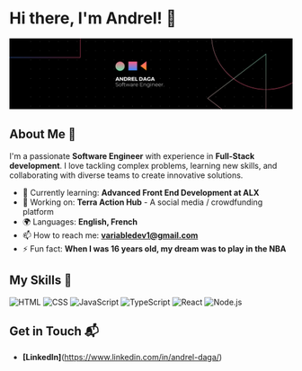 # Hi there, I'm Andrel! 👋

![Banner Image](banner.png)

## About Me 🚀

I'm a passionate **Software Engineer** with experience in **Full-Stack development**. I love tackling complex problems, learning new skills, and collaborating with diverse teams to create innovative solutions.

- 🌱 Currently learning: **Advanced Front End Development at ALX**
- 🔭 Working on: **Terra Action Hub** - A social media / crowdfunding platform
- 🌍 Languages: **English, French**
- 📫 How to reach me: **variabledev1@gmail.com**
- ⚡ Fun fact: **When I was 16 years old, my dream was to play in the NBA**

## My Skills 🧠

![HTML](https://img.shields.io/badge/-HTML-E34F26?style=flat-square&logo=html5&logoColor=white)
![CSS](https://img.shields.io/badge/-CSS-1572B6?style=flat-square&logo=css3&logoColor=white)
![JavaScript](https://img.shields.io/badge/-JavaScript-F7DF1E?style=flat-square&logo=javascript&logoColor=black)
![TypeScript](https://img.shields.io/badge/TypeScript-007ACC?style=for-the-badge&logo=typescript&logoColor=white)
![React](https://img.shields.io/badge/-React-61DAFB?style=flat-square&logo=react&logoColor=black)
![Node.js](https://img.shields.io/badge/-Node.js-339933?style=flat-square&logo=node.js&logoColor=white)



## Get in Touch 📬


- **[LinkedIn]**(https://www.linkedin.com/in/andrel-daga/)



